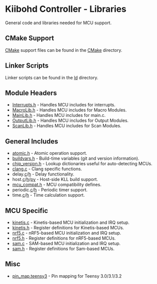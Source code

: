 # Kiibohd Controller - Libraries

General code and libraries needed for MCU support.


## CMake Support

[CMake](CMake) support files can be found in the [CMake](CMake) directory.


## Linker Scripts

Linker scripts can be found in the [ld](ld) directory.


## Module Headers

* [Interrupts.h](Interrupts.h) - Handles MCU includes for interrupts.
* [MacroLib.h](MacroLib.h) - Handles MCU includes for Macro Modules.
* [MainLib.h](MainLib.h) - Handles MCU includes for main.c.
* [OutputLib.h](OutputLib.h) - Handles MCU includes for Output Modules.
* [ScanLib.h](ScanLib.h) - Handles MCU includes for Scan Modules.


## General Includes

* [atomic.h](atomic.h) - Atomic operation support.
* [buildvars.h](_buildvars.h) - Build-time variables (git and version information).
* [chip_version.h](chip_version.h) - Lookup dictionaries useful for auto-detecting MCUs.
* [clang.c](clang.c) - Clang specific functions.
* delay.[c](delay.c)/[h](delay.h) - Delay functionality.
* host.[c](host.c)/[h](host.h)/[py](host.py) - Host-side KLL build support.
* [mcu_compat.h](mcu_compat.h) - MCU compatibility defines.
* periodic.[c](periodic.c)/[h](periodic.h) - Periodic timer support.
* time.[c](time.c)/[h](time.h) - Time calculation support.


## MCU Specific

* [kinetis.c](kinetis.c) - Kinetis-based MCU initialization and IRQ setup.
* [kinetis.h](kinetis.h) - Register definitions for Kinetis-based MCUs.
* [nrf5.c](nrf5.c) - nRF5-based MCU initialization and IRQ setup.
* [nrf5.h](nrf5.h) - Register definitions for nRF5-based MCUs.
* [sam.c](sam.c) - SAM-based MCU initialization and IRQ setup.
* [sam.h](sam.c) - Register definitions for Sam-based MCUs.


## Misc

* [pin_map.teensy3](pin_map.teensy3) - Pin mapping for Teensy 3.0/3.1/3.2

